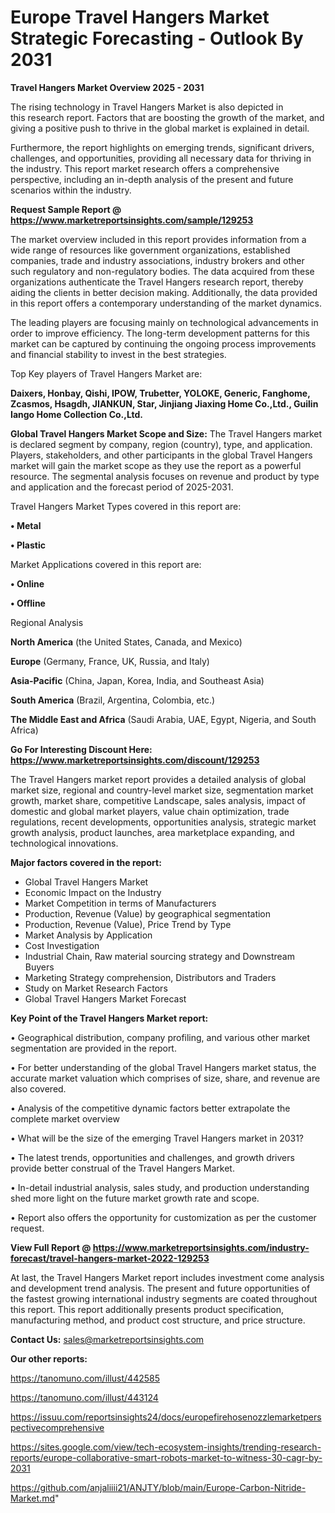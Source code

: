  # Europe Travel Hangers Market Strategic Forecasting - Outlook By 2031

<Strong> Travel Hangers Market Overview 2025 - 2031</strong>

The rising technology in Travel Hangers Market is also depicted in this research report. Factors that are boosting the growth of the market, and giving a positive push to thrive in the global market is explained in detail.

Furthermore, the report highlights on emerging trends, significant drivers, challenges, and opportunities, providing all necessary data for thriving in the industry. This report market research offers a comprehensive perspective, including an in-depth analysis of the present and future scenarios within the industry.

<strong>Request Sample Report @ <a href=https://www.marketreportsinsights.com/sample/129253>https://www.marketreportsinsights.com/sample/129253</a></strong>

The market overview included in this report provides information from a wide range of resources like government organizations, established companies, trade and industry associations, industry brokers and other such regulatory and non-regulatory bodies. The data acquired from these organizations authenticate the Travel Hangers research report, thereby aiding the clients in better decision making. Additionally, the data provided in this report offers a contemporary understanding of the market dynamics.

The leading players are focusing mainly on technological advancements in order to improve efficiency. The long-term development patterns for this market can be captured by continuing the ongoing process improvements and financial stability to invest in the best strategies.

Top Key players of Travel Hangers Market are:

<strong>Daixers, Honbay, Qishi, IPOW, Trubetter, YOLOKE, Generic, Fanghome, Zcasmos, Hsagdh, JIANKUN, Star, Jinjiang Jiaxing Home Co.,Ltd., Guilin Iango Home Collection Co.,Ltd.</strong>

<strong><b>Global Travel Hangers Market Scope and Size:</b></strong>
The Travel Hangers market is declared segment by company, region (country), type, and application. Players, stakeholders, and other participants in the global Travel Hangers market will gain the market scope as they use the report as a powerful resource. The segmental analysis focuses on revenue and product by type and application and the forecast period of 2025-2031.

Travel Hangers Market Types covered in this report are:

<strong>• Metal

• Plastic</strong>

Market Applications covered in this report are:

<strong>• Online

• Offline</strong> 

Regional Analysis

<strong>North America</strong> (the United States, Canada, and Mexico)

<strong>Europe</strong> (Germany, France, UK, Russia, and Italy)

<strong>Asia-Pacific</strong> (China, Japan, Korea, India, and Southeast Asia)

<strong>South America</strong> (Brazil, Argentina, Colombia, etc.)

<strong>The Middle East and Africa</strong> (Saudi Arabia, UAE, Egypt, Nigeria, and South Africa)

<strong>Go For Interesting Discount Here: <a href=https://www.marketreportsinsights.com/discount/129253>https://www.marketreportsinsights.com/discount/129253</a></strong>

The Travel Hangers market report provides a detailed analysis of global market size, regional and country-level market size, segmentation market growth, market share, competitive Landscape, sales analysis, impact of domestic and global market players, value chain optimization, trade regulations, recent developments, opportunities analysis, strategic market growth analysis, product launches, area marketplace expanding, and technological innovations.

<strong><b>Major factors covered in the report:</b></strong>
<ul>
  <li>Global Travel Hangers Market </li>
  <li>Economic Impact on the Industry</li>
  <li>Market Competition in terms of Manufacturers</li>
  <li>Production, Revenue (Value) by geographical segmentation</li>
  <li>Production, Revenue (Value), Price Trend by Type</li>
  <li>Market Analysis by Application</li>
  <li>Cost Investigation</li>
  <li>Industrial Chain, Raw material sourcing strategy and Downstream Buyers</li>
  <li>Marketing Strategy comprehension, Distributors and Traders</li>
  <li>Study on Market Research Factors</li>
  <li>Global Travel Hangers Market Forecast</li>
</ul>

<strong><b>Key Point of the Travel Hangers Market report:</b></strong>

• Geographical distribution, company profiling, and various other market segmentation are provided in the report.

• For better understanding of the global Travel Hangers market status, the accurate market valuation which comprises of size, share, and revenue are also covered.

• Analysis of the competitive dynamic factors better extrapolate the complete market overview

• What will be the size of the emerging Travel Hangers market in 2031?

• The latest trends, opportunities and challenges, and growth drivers provide better construal of the Travel Hangers Market.

• In-detail industrial analysis, sales study, and production understanding shed more light on the future market growth rate and scope.

• Report also offers the opportunity for customization as per the customer request.

<strong><b>View Full Report @ <a href=https://www.marketreportsinsights.com/industry-forecast/travel-hangers-market-2022-129253>https://www.marketreportsinsights.com/industry-forecast/travel-hangers-market-2022-129253</a></b></strong>


At last, the Travel Hangers Market report includes investment come analysis and development trend analysis. The present and future opportunities of the fastest growing international industry segments are coated throughout this report. This report additionally presents product specification, manufacturing method, and product cost structure, and price structure.

<strong>Contact Us:</strong>
sales@marketreportsinsights.com

<strong>Our other reports:</strong>

<a href=https://tanomuno.com/illust/442585>https://tanomuno.com/illust/442585</a>

<a href=https://tanomuno.com/illust/443124>https://tanomuno.com/illust/443124</a>

<a href=https://issuu.com/reportsinsights24/docs/europefirehosenozzlemarketperspectivecomprehensive>https://issuu.com/reportsinsights24/docs/europefirehosenozzlemarketperspectivecomprehensive</a>

<a href=https://sites.google.com/view/tech-ecosystem-insights/trending-research-reports/europe-collaborative-smart-robots-market-to-witness-30-cagr-by-2031>https://sites.google.com/view/tech-ecosystem-insights/trending-research-reports/europe-collaborative-smart-robots-market-to-witness-30-cagr-by-2031</a>

<a href=https://github.com/anjaliiii21/ANJTY/blob/main/Europe-Carbon-Nitride-Market.md>https://github.com/anjaliiii21/ANJTY/blob/main/Europe-Carbon-Nitride-Market.md</a>"
